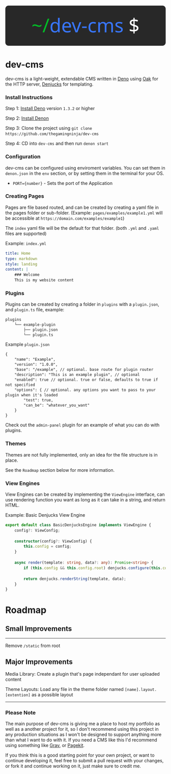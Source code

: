 ![dev-cms Logo](/static/logo.svg)

# dev-cms

dev-cms is a light-weight, extendable CMS written in [Deno](https://deno.land/) using [Oak](https://github.com/oakserver/oak) for the HTTP server, [Denjucks](https://github.com/denjucks/denjucks) for templating.

### Install Instructions

Step 1: [Install Deno](https://deno.land/#installation) version `1.3.2` or higher

Step 2: [Install Denon](https://github.com/denosaurs/denon/)

Step 3: Clone the project using `git clone https://github.com/thegamingninja/dev-cms`

Step 4: CD into `dev-cms` and then run `denon start`

### Configuration

dev-cms can be configured using enviroment variables. You can set them in `denon.json` in the `env` section, or by setting them in the terminal for your OS.

- `PORT={number}` - Sets the port of the Application

### Creating Pages

Pages are file based routed, and can be created by creating a yaml file in the pages folder or sub-folder. (Example: `pages/examples/example1.yml` will be accessible at `https://domain.com/examples/example1`)

The `index` yaml file will be the default for that folder. (both `.yml` and `.yaml` files are supported)

Example: `index.yml`
```yaml
title: Home
type: markdown
style: landing
content: |
    ### Welcome
    This is my website content
```

### Plugins

Plugins can be created by creating a folder in `plugins` with a `plugin.json`, and `plugin.ts` file, example:
```
plugins
    └── example-plugin
        ├── plugin.json
        └── plugin.ts
```

Example `plugin.json`
```
{
    "name": "Example",
    "version": "1.0.0",
    "base": "/example", // optional. base route for plugin router
    "description": "This is an example plugin", // optional
    "enabled": true // optional. true or false, defaults to true if not specified
    "options": { // optional. any options you want to pass to your plugin when it's loaded
        "test": true,
        "can_be": "whatever_you_want"
    }
}
```

Check out the `admin-panel` plugin for an example of what you can do with plugins.

### Themes

Themes are not fully implemented, only an idea for the file structure is in place.

See the `Roadmap` section below for more information.


### View Engines

View Engines can be created by implementing the `ViewEngine` interface, can use rendering function you want as long as it can take in a string, and return HTML.

Example: Basic Denjucks View Engine

```typescript
export default class BasicDenjucksEngine implements ViewEngine {
    config?: ViewConfig;

    constructor(config?: ViewConfig) {
        this.config = config;
    }

    async render(template: string, data?: any): Promise<string> {
        if (this.config && this.config.root) denjucks.configure(this.config.root);

        return denjucks.renderString(template, data);
    }
}
```

# Roadmap

## Small Improvements
---
Remove `/static` from root

## Major Improvements

Media Library: Create a plugin that's page independant for user uploaded content

Theme Layouts: Load any file in the theme folder named `[name].layout.[extention]` as a possible layout

---

### Please Note

The main purpose of dev-cms is giving me a place to host my portfolio as well as a another project for it, so I don't recommend using this project in any production situations as I won't be designed to support anything more than what I want to do with it. If you need a CMS like this I'd recommend using something like [Grav](https://getgrav.org/), or [Pagekit](https://pagekit.com/).

If you think this is a good starting point for your own project, or want to continue developing it, feel free to submit a pull request with your changes, or fork it and continue working on it, just make sure to credit me.

